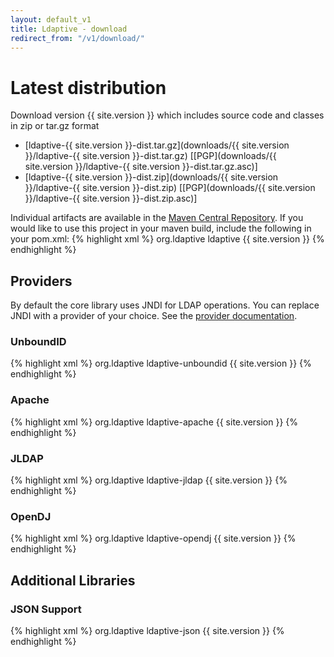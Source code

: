 ```yaml
---
layout: default_v1
title: Ldaptive - download
redirect_from: "/v1/download/"
---
```


# Latest distribution
Download version {{ site.version }} which includes source code and classes in zip or tar.gz format

* [ldaptive-{{ site.version }}-dist.tar.gz](downloads/{{ site.version }}/ldaptive-{{ site.version }}-dist.tar.gz)   [[PGP](downloads/{{ site.version }}/ldaptive-{{ site.version }}-dist.tar.gz.asc)]
* [ldaptive-{{ site.version }}-dist.zip](downloads/{{ site.version }}/ldaptive-{{ site.version }}-dist.zip)   [[PGP](downloads/{{ site.version }}/ldaptive-{{ site.version }}-dist.zip.asc)]

Individual artifacts are available in the [Maven Central Repository](http://repo1.maven.org/maven2/org/ldaptive/). If you would like to use this project in your maven build, include the following in your pom.xml:
{% highlight xml %}
<dependencies>
  <dependency>
    <groupId>org.ldaptive</groupId>
    <artifactId>ldaptive</artifactId>
    <version>{{ site.version }}</version>
  </dependency>
</dependencies>
{% endhighlight %}

## Providers
By default the core library uses JNDI for LDAP operations. You can replace JNDI with a provider of your choice. See the [provider documentation](docs/guide/providers.html).

### UnboundID
{% highlight xml %}
<dependencies>
  <dependency>
    <groupId>org.ldaptive</groupId>
    <artifactId>ldaptive-unboundid</artifactId>
    <version>{{ site.version }}</version>
  </dependency>
</dependencies>
{% endhighlight %}

### Apache
{% highlight xml %}
<dependencies>
  <dependency>
    <groupId>org.ldaptive</groupId>
    <artifactId>ldaptive-apache</artifactId>
    <version>{{ site.version }}</version>
  </dependency>
</dependencies>
{% endhighlight %}

### JLDAP
{% highlight xml %}
<dependencies>
  <dependency>
    <groupId>org.ldaptive</groupId>
    <artifactId>ldaptive-jldap</artifactId>
    <version>{{ site.version }}</version>
  </dependency>
</dependencies>
{% endhighlight %}

### OpenDJ
{% highlight xml %}
<dependencies>
  <dependency>
    <groupId>org.ldaptive</groupId>
    <artifactId>ldaptive-opendj</artifactId>
    <version>{{ site.version }}</version>
  </dependency>
</dependencies>
{% endhighlight %}

## Additional Libraries

### JSON Support
{% highlight xml %}
<dependencies>
  <dependency>
    <groupId>org.ldaptive</groupId>
    <artifactId>ldaptive-json</artifactId>
    <version>{{ site.version }}</version>
  </dependency>
</dependencies>
{% endhighlight %}
